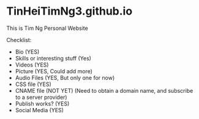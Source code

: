 # TinHeiTimNg3.github.io
This is Tim Ng Personal Website

Checklist:
- Bio (YES)
- Skills or interesting stuff (Yes)
- Videos (YES)
- Picture (YES, Could add more)
- Audio Files (YES, But only one for now)
- CSS file (YES)
- CNAME file (NOT YET) (Need to obtain a domain name, and subscribe to a server provider)
- Publish works? (YES)
- Social Media (YES)
